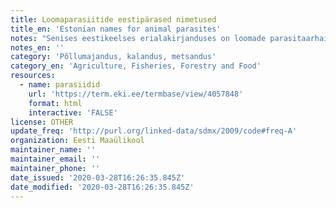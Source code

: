 ```yaml
---
title: Loomaparasiitide eestipärased nimetused
title_en: 'Estonian names for animal parasites'
notes: "Senises eestikeelses erialakirjanduses on loomade parasitaarhaiguste tekitajaid nimetatud erinevalt. Väga sageli aga eestipärane nimetus hoopiski puudub ja läbi tuleb ajada ladinakeelse terminiga. Käesolev eestipärane parasitoloogiline oskussõnavara on esmakordne katse esitada sellealane terminisõnastik. Terminisõnastiku on koostanud EMÜ emeriitprofessor Toivo Järvis, sõnavara loomisel on aktiivselt osalenud Enn Ernits, Anu Hindikainen ja Ülle Sihver. Ilma kindla ühtse oskussõnavarata ei saa olla täpset mõtlemist ega üksteisest arusaamist. Eestipärased oskussõnad tuleb kasutusele võtta nii õppe-, teadus- kui ka ainekirjanduses.\r\nKokku: 345 terminit\r\nKeeled: la, et"
notes_en: ''
category: 'Põllumajandus, kalandus, metsandus'
category_en: 'Agriculture, Fisheries, Forestry and Food'
resources:
  - name: parasiidid
    url: 'https://term.eki.ee/termbase/view/4057848'
    format: html
    interactive: 'FALSE'
license: OTHER
update_freq: 'http://purl.org/linked-data/sdmx/2009/code#freq-A'
organization: Eesti Maaülikool
maintainer_name: ''
maintainer_email: ''
maintainer_phone: ''
date_issued: '2020-03-28T16:26:35.845Z'
date_modified: '2020-03-28T16:26:35.845Z'
---
```


